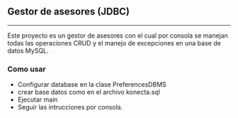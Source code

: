 ## Gestor de asesores (JDBC)

***
Este proyecto es un gestor de asesores con el cual por consola se manejan
todas las operaciones CRUD y el manejo de excepciones en una base de datos MySQL.


### Como usar
* Configurar database en la clase PreferencesDBMS
* crear base datos como en el archivo konecta.sql
* Ejecutar main
* Seguir las intrucciones por consola.

